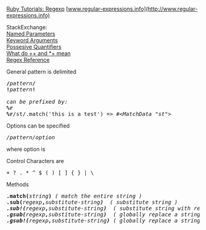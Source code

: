 [Ruby Tutorials: Regexp](http://www.tutorialspoint.com/ruby/ruby_regular_expressions.htm)
[www.regular-expressions.info](http://www.regular-expressions.info)

StackExchange:  
[Named Parameters](http://stackoverflow.com/questions/15308163/named-parameters-in-ruby-2)  
[Keyword Arguments](http://stackoverflow.com/questions/19945329/rubykoans-113-282-type-mismatchstring-given-how-could-i-have-solved-myself)  
[Possesive Quantifiers](http://stackoverflow.com/questions/1117467/can-someone-explain-possessive-quantifiers-to-me-regular-expressions)  
[What do ++ and *+ mean](http://stackoverflow.com/questions/17064108/what-do-and-mean-in-a-regular-expression/17064242#17064242)  
[Regex Reference](http://stackoverflow.com/questions/22937618/reference-what-does-this-regex-mean/22944075#22944075)  


General pattern is delimited
<pre>
<b>/</b><em>pattern</em><b>/</b>   
<b>!</b><em>pattern</em><b>!</b>

<em>can be prefixed by:</em>
<b>%r</b>  
<b>%r</b>/st/.match('this is a test') <em>=> #&lt;MatchData "st"&gt;</em>
</pre>

Options can be specified
<pre>
<em>/pattern/option</em>
</pre>

where option is

Control Characters are
<pre>
+ ? . * ^ $ ( ) [ ] { } | \
</pre>

Methods
<pre>
<b>.match(</b><em>string</em><b>)</b> <em>( match the entire string )</em>
<b>.sub(</b><em>regexp</em><b>,</b><em>substitute-string<em><b>)</b>  <em>( substitute string )</em>
<b>.sub!(</b><em>regexp</em><b>,</b><em>substitute-string<em><b>)</b>  <em>( substitute string with replace )</em>
<b>.gsub(</b><em>regexp</em><b>,</b><em>substitute-string<em><b>)</b>  <em>( globally replace a string )</em>
<b>.gsub!(</b><em>regexp</em><b>,</b><em>substitute-string<em><b>)</b> <em>( globally replace a string with replace )</em>
</pre>
